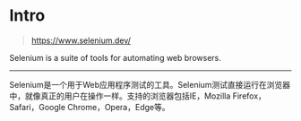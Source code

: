 # Intro

> https://www.selenium.dev/

Selenium is a suite of tools for automating web browsers.

-----

Selenium是一个用于Web应用程序测试的工具。Selenium测试直接运行在浏览器中，就像真正的用户在操作一样。支持的浏览器包括IE，Mozilla Firefox，Safari，Google Chrome，Opera，Edge等。
